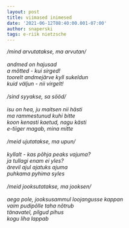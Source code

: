 ```yaml
---
layout: post
title: viimased inimesed
date: '2021-06-12T08:40:00.001-07:00'
author: snaperski
tags: e-riik nietzsche
---
```

<i>
/mind arvutatakse, ma arvutan/<br/>
<br/>
andmed on hajusad<br/>
a mõtted - kui sirged!<br/>
toorelt andmejärve kyll sukeldun<br/>
kuid väljun - nii virgelt!<br/>
<br/>
/sind syyakse, sa sööd/<br/>
<br/>
isu on hea, ju maitsen nii hästi<br/>
ma rammestunud kuhi bitte<br/>
koon kenasti kaetud, nagu kästi <br/>
e-tiiger magab, mina mitte<br/>
<br/>
/meid ujutatakse, ma upun/<br/>
<br/>
kyllalt -  kas põhja peaks vajuma?<br/>
ja tullagi enam ei yles?<br/>
ärevil ajul ajatuks ajuma<br/>
puhkama pyhima syles<br/>
<br/>
/meid jooksutatakse, ma jooksen/<br/>
<br/>
aega pole, jooksusammul loojangusse kappan<br/>
vaim pudipõlle taha nõtrub<br/>
tänavatel, pilgud pihus<br/>
kogu liha lappab<br/>
</i>
